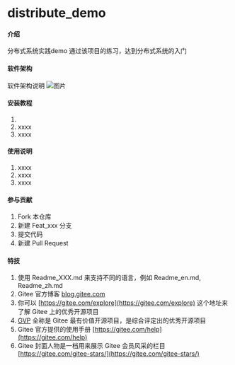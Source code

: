 # distribute_demo

#### 介绍
分布式系统实践demo
通过该项目的练习，达到分布式系统的入门
#### 软件架构
软件架构说明
![图片](https://mmbiz.qpic.cn/mmbiz_png/sYkAFYkmILMXeHLOdzgfXWcVYEr9iaNGHibZAZ73C65MedgDjMjVaXECdTHxF7gtNicEXPrys0F4AFpdPUDkWjuUw/640?wx_fmt=png&tp=webp&wxfrom=5&wx_lazy=1&wx_co=1)

#### 安装教程

1.  
2.  xxxx
3.  xxxx

#### 使用说明

1.  xxxx
2.  xxxx
3.  xxxx

#### 参与贡献

1.  Fork 本仓库
2.  新建 Feat_xxx 分支
3.  提交代码
4.  新建 Pull Request


#### 特技

1.  使用 Readme\_XXX.md 来支持不同的语言，例如 Readme\_en.md, Readme\_zh.md
2.  Gitee 官方博客 [blog.gitee.com](https://blog.gitee.com)
3.  你可以 [https://gitee.com/explore](https://gitee.com/explore) 这个地址来了解 Gitee 上的优秀开源项目
4.  [GVP](https://gitee.com/gvp) 全称是 Gitee 最有价值开源项目，是综合评定出的优秀开源项目
5.  Gitee 官方提供的使用手册 [https://gitee.com/help](https://gitee.com/help)
6.  Gitee 封面人物是一档用来展示 Gitee 会员风采的栏目 [https://gitee.com/gitee-stars/](https://gitee.com/gitee-stars/)
